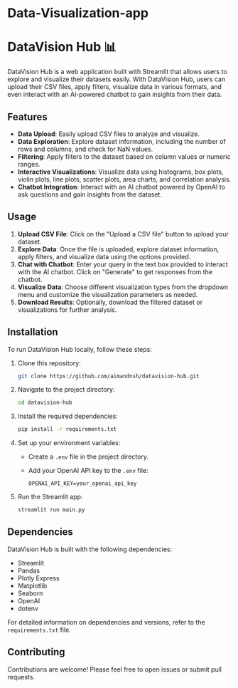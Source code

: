 # Data-Visualization-app

# DataVision Hub 📊

DataVision Hub is a web application built with Streamlit that allows users to explore and visualize their datasets easily. With DataVision Hub, users can upload their CSV files, apply filters, visualize data in various formats, and even interact with an AI-powered chatbot to gain insights from their data.

## Features

- **Data Upload**: Easily upload CSV files to analyze and visualize.
- **Data Exploration**: Explore dataset information, including the number of rows and columns, and check for NaN values.
- **Filtering**: Apply filters to the dataset based on column values or numeric ranges.
- **Interactive Visualizations**: Visualize data using histograms, box plots, violin plots, line plots, scatter plots, area charts, and correlation analysis.
- **Chatbot Integration**: Interact with an AI chatbot powered by OpenAI to ask questions and gain insights from the dataset.
  
## Usage

1. **Upload CSV File**: Click on the "Upload a CSV file" button to upload your dataset.
2. **Explore Data**: Once the file is uploaded, explore dataset information, apply filters, and visualize data using the options provided.
3. **Chat with Chatbot**: Enter your query in the text box provided to interact with the AI chatbot. Click on "Generate" to get responses from the chatbot.
4. **Visualize Data**: Choose different visualization types from the dropdown menu and customize the visualization parameters as needed.
5. **Download Results**: Optionally, download the filtered dataset or visualizations for further analysis.

## Installation

To run DataVision Hub locally, follow these steps:

1. Clone this repository:

   ```bash
   git clone https://github.com/aimandnsh/datavision-hub.git
   ```

2. Navigate to the project directory:

   ```bash
   cd datavision-hub
   ```

3. Install the required dependencies:

   ```bash
   pip install -r requirements.txt
   ```

4. Set up your environment variables:

   - Create a `.env` file in the project directory.
   - Add your OpenAI API key to the `.env` file:

     ```
     OPENAI_API_KEY=your_openai_api_key
     ```

5. Run the Streamlit app:

   ```bash
   streamlit run main.py
   ```

## Dependencies

DataVision Hub is built with the following dependencies:

- Streamlit
- Pandas
- Plotly Express
- Matplotlib
- Seaborn
- OpenAI
- dotenv

For detailed information on dependencies and versions, refer to the `requirements.txt` file.

## Contributing

Contributions are welcome! Please feel free to open issues or submit pull requests.
